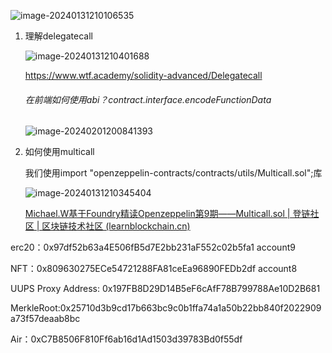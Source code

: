 ![image-20240131210106535](C:\Users\Administrator\AppData\Roaming\Typora\typora-user-images\image-20240131210106535.png)

1. 理解delegatecall

   ![image-20240131210401688](C:\Users\Administrator\AppData\Roaming\Typora\typora-user-images\image-20240131210401688.png)

   https://www.wtf.academy/solidity-advanced/Delegatecall

   ###### 在前端如何使用abi？contract.interface.encodeFunctionData

   ![image-20240201200841393](C:\Users\Administrator\AppData\Roaming\Typora\typora-user-images\image-20240201200841393.png)

2. 如何使用multicall

   我们使用import "openzeppelin-contracts/contracts/utils/Multicall.sol";库

   ![image-20240131210345404](C:\Users\Administrator\AppData\Roaming\Typora\typora-user-images\image-20240131210345404.png)

   [Michael.W基于Foundry精读Openzeppelin第9期——Multicall.sol | 登链社区 | 区块链技术社区 (learnblockchain.cn)](https://www.learnblockchain.cn/article/6157)

erc20：0x97df52b63a4E506fB5d7E2bb231aF552c02b5fa1  account9

NFT：0x809630275ECe54721288FA81ceEa96890FEDb2df  account8

 UUPS Proxy Address: 0x197FB8D29D14B5eF6cAfF78B799788Ae10D2B681 



MerkleRoot:0x25710d3b9cd17b663bc9c0b1ffa74a1a50b22bb840f2022909a73f57deaab8bc

Air：0xC7B8506F810Ff6ab16d1Ad1503d39783Bd0f55df

